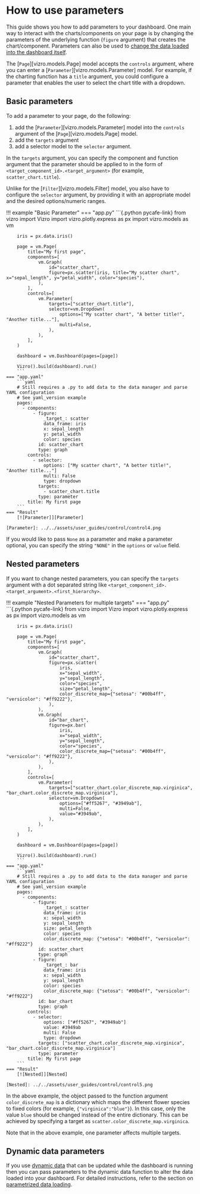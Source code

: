 # How to use parameters

This guide shows you how to add parameters to your dashboard. One main way to interact with the charts/components on your page is by changing the parameters of the underlying function (`figure` argument) that creates the chart/component. Parameters can also be used to [change the data loaded into the dashboard itself](data.md/#parametrize-data-loading).

The [`Page`][vizro.models.Page] model accepts the `controls` argument, where you can enter a [`Parameter`][vizro.models.Parameter] model. For example, if the charting function has a `title` argument, you could configure a parameter that enables the user to select the chart title with a dropdown.

## Basic parameters

To add a parameter to your page, do the following:

1. add the [`Parameter`][vizro.models.Parameter] model into the `controls` argument of the [`Page`][vizro.models.Page] model.
2. add the `targets` argument
3. add a selector model to the `selector` argument.

In the `targets` argument, you can specify the component and function argument that the parameter should be applied to in the form of `<target_component_id>.<target_argument>` (for example, `scatter_chart.title`).

Unlike for the [`Filter`][vizro.models.Filter] model, you also have to configure the `selector` argument, by providing it with an appropriate model and the desired options/numeric ranges.

!!! example "Basic Parameter"
    === "app.py"
        ```{.python pycafe-link}
        from vizro import Vizro
        import vizro.plotly.express as px
        import vizro.models as vm

        iris = px.data.iris()

        page = vm.Page(
            title="My first page",
            components=[
                vm.Graph(
                    id="scatter_chart",
                    figure=px.scatter(iris, title="My scatter chart", x="sepal_length", y="petal_width", color="species"),
                ),
            ],
            controls=[
                vm.Parameter(
                    targets=["scatter_chart.title"],
                    selector=vm.Dropdown(
                        options=["My scatter chart", "A better title!", "Another title..."],
                        multi=False,
                    ),
                ),
            ],
        )

        dashboard = vm.Dashboard(pages=[page])

        Vizro().build(dashboard).run()
        ```
    === "app.yaml"
        ```yaml
        # Still requires a .py to add data to the data manager and parse YAML configuration
        # See yaml_version example
        pages:
          - components:
              - figure:
                  _target_: scatter
                  data_frame: iris
                  x: sepal_length
                  y: petal_width
                  color: species
                id: scatter_chart
                type: graph
            controls:
              - selector:
                  options: ["My scatter chart", "A better title!", "Another title..."]
                  multi: False
                  type: dropdown
                targets:
                  - scatter_chart.title
                type: parameter
            title: My first page
        ```
    === "Result"
        [![Parameter]][Parameter]

    [Parameter]: ../../assets/user_guides/control/control4.png

If you would like to pass `None` as a parameter and make a parameter optional, you can specify the string `"NONE"` in the `options` or `value` field.

## Nested parameters

If you want to change nested parameters, you can specify the `targets` argument with a dot separated string like `<target_component_id>.<target_argument>.<first_hierarchy>`.

!!! example "Nested Parameters for multiple targets"
    === "app.py"
        ```{.python pycafe-link}
        from vizro import Vizro
        import vizro.plotly.express as px
        import vizro.models as vm

        iris = px.data.iris()

        page = vm.Page(
            title="My first page",
            components=[
                vm.Graph(
                    id="scatter_chart",
                    figure=px.scatter(
                        iris,
                        x="sepal_width",
                        y="sepal_length",
                        color="species",
                        size="petal_length",
                        color_discrete_map={"setosa": "#00b4ff", "versicolor": "#ff9222"},
                    ),
                ),
                vm.Graph(
                    id="bar_chart",
                    figure=px.bar(
                        iris,
                        x="sepal_width",
                        y="sepal_length",
                        color="species",
                        color_discrete_map={"setosa": "#00b4ff", "versicolor": "#ff9222"},
                    ),
                ),
            ],
            controls=[
                vm.Parameter(
                    targets=["scatter_chart.color_discrete_map.virginica", "bar_chart.color_discrete_map.virginica"],
                    selector=vm.Dropdown(
                        options=["#ff5267", "#3949ab"],
                        multi=False,
                        value="#3949ab",
                    ),
                ),
            ],
        )

        dashboard = vm.Dashboard(pages=[page])

        Vizro().build(dashboard).run()
        ```
    === "app.yaml"
        ```yaml
        # Still requires a .py to add data to the data manager and parse YAML configuration
        # See yaml_version example
        pages:
          - components:
              - figure:
                  _target_: scatter
                  data_frame: iris
                  x: sepal_width
                  y: sepal_length
                  size: petal_length
                  color: species
                  color_discrete_map: {"setosa": "#00b4ff", "versicolor": "#ff9222"}
                id: scatter_chart
                type: graph
              - figure:
                  _target_: bar
                  data_frame: iris
                  x: sepal_width
                  y: sepal_length
                  color: species
                  color_discrete_map: {"setosa": "#00b4ff", "versicolor": "#ff9222"}
                id: bar_chart
                type: graph
            controls:
              - selector:
                  options: ["#ff5267", "#3949ab"]
                  value: #3949ab
                  multi: False
                  type: dropdown
                targets: ["scatter_chart.color_discrete_map.virginica", "bar_chart.color_discrete_map.virginica"]
                type: parameter
            title: My first page
        ```
    === "Result"
        [![Nested]][Nested]

    [Nested]: ../../assets/user_guides/control/control5.png

In the above example, the object passed to the function argument `color_discrete_map` is a dictionary which maps the different flower species to fixed colors (for example, `{"virginica":"blue"}`). In this case, only the value `blue` should be changed instead of the entire dictionary. This can be achieved by specifying a target as `scatter.color_discrete_map.virginica`.

Note that in the above example, one parameter affects multiple targets.

## Dynamic data parameters

If you use [dynamic data](data.md/#dynamic-data) that can be updated while the dashboard is running then you can pass parameters to the dynamic data function to alter the data loaded into your dashboard. For detailed instructions, refer to the section on [parametrized data loading](data.md/#parametrize-data-loading).
